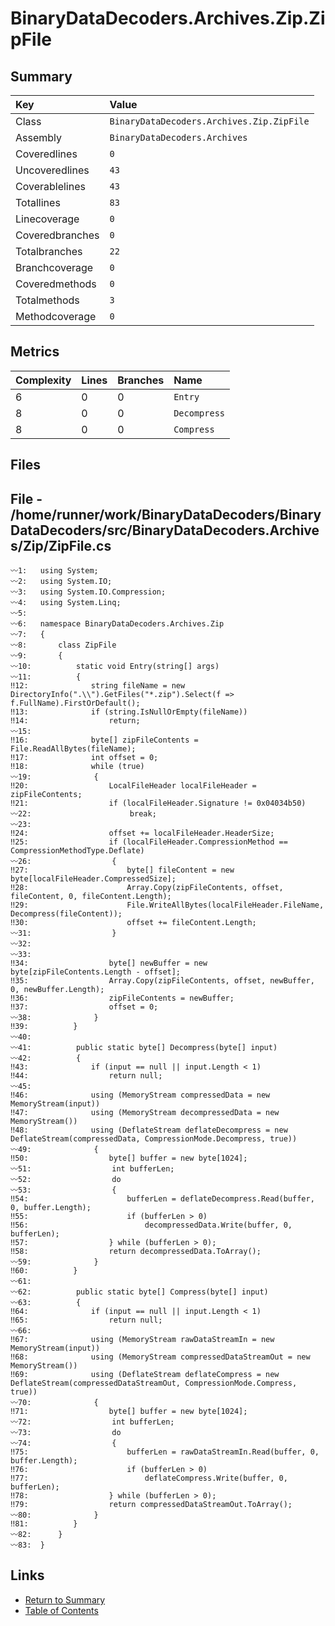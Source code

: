 ﻿# BinaryDataDecoders.Archives.Zip.ZipFile

## Summary

| Key             | Value                                     |
| :-------------- | :---------------------------------------- |
| Class           | `BinaryDataDecoders.Archives.Zip.ZipFile` |
| Assembly        | `BinaryDataDecoders.Archives`             |
| Coveredlines    | `0`                                       |
| Uncoveredlines  | `43`                                      |
| Coverablelines  | `43`                                      |
| Totallines      | `83`                                      |
| Linecoverage    | `0`                                       |
| Coveredbranches | `0`                                       |
| Totalbranches   | `22`                                      |
| Branchcoverage  | `0`                                       |
| Coveredmethods  | `0`                                       |
| Totalmethods    | `3`                                       |
| Methodcoverage  | `0`                                       |

## Metrics

| Complexity | Lines | Branches | Name         |
| :--------- | :---- | :------- | :----------- |
| 6          | 0     | 0        | `Entry`      |
| 8          | 0     | 0        | `Decompress` |
| 8          | 0     | 0        | `Compress`   |

## Files

## File - /home/runner/work/BinaryDataDecoders/BinaryDataDecoders/src/BinaryDataDecoders.Archives/Zip/ZipFile.cs

```CSharp
〰1:   using System;
〰2:   using System.IO;
〰3:   using System.IO.Compression;
〰4:   using System.Linq;
〰5:   
〰6:   namespace BinaryDataDecoders.Archives.Zip
〰7:   {
〰8:       class ZipFile
〰9:       {
〰10:          static void Entry(string[] args)
〰11:          {
‼12:              string fileName = new DirectoryInfo(".\\").GetFiles("*.zip").Select(f => f.FullName).FirstOrDefault();
‼13:              if (string.IsNullOrEmpty(fileName))
‼14:                  return;
〰15:  
‼16:              byte[] zipFileContents = File.ReadAllBytes(fileName);
‼17:              int offset = 0;
‼18:              while (true)
〰19:              {
‼20:                  LocalFileHeader localFileHeader = zipFileContents;
‼21:                  if (localFileHeader.Signature != 0x04034b50)
〰22:                      break;
〰23:  
‼24:                  offset += localFileHeader.HeaderSize;
‼25:                  if (localFileHeader.CompressionMethod == CompressionMethodType.Deflate)
〰26:                  {
‼27:                      byte[] fileContent = new byte[localFileHeader.CompressedSize];
‼28:                      Array.Copy(zipFileContents, offset, fileContent, 0, fileContent.Length);
‼29:                      File.WriteAllBytes(localFileHeader.FileName, Decompress(fileContent));
‼30:                      offset += fileContent.Length;
〰31:                  }
〰32:  
〰33:  
‼34:                  byte[] newBuffer = new byte[zipFileContents.Length - offset];
‼35:                  Array.Copy(zipFileContents, offset, newBuffer, 0, newBuffer.Length);
‼36:                  zipFileContents = newBuffer;
‼37:                  offset = 0;
〰38:              }
‼39:          }
〰40:  
〰41:          public static byte[] Decompress(byte[] input)
〰42:          {
‼43:              if (input == null || input.Length < 1)
‼44:                  return null;
〰45:  
‼46:              using (MemoryStream compressedData = new MemoryStream(input))
‼47:              using (MemoryStream decompressedData = new MemoryStream())
‼48:              using (DeflateStream deflateDecompress = new DeflateStream(compressedData, CompressionMode.Decompress, true))
〰49:              {
‼50:                  byte[] buffer = new byte[1024];
〰51:                  int bufferLen;
〰52:                  do
〰53:                  {
‼54:                      bufferLen = deflateDecompress.Read(buffer, 0, buffer.Length);
‼55:                      if (bufferLen > 0)
‼56:                          decompressedData.Write(buffer, 0, bufferLen);
‼57:                  } while (bufferLen > 0);
‼58:                  return decompressedData.ToArray();
〰59:              }
‼60:          }
〰61:  
〰62:          public static byte[] Compress(byte[] input)
〰63:          {
‼64:              if (input == null || input.Length < 1)
‼65:                  return null;
〰66:  
‼67:              using (MemoryStream rawDataStreamIn = new MemoryStream(input))
‼68:              using (MemoryStream compressedDataStreamOut = new MemoryStream())
‼69:              using (DeflateStream deflateCompress = new DeflateStream(compressedDataStreamOut, CompressionMode.Compress, true))
〰70:              {
‼71:                  byte[] buffer = new byte[1024];
〰72:                  int bufferLen;
〰73:                  do
〰74:                  {
‼75:                      bufferLen = rawDataStreamIn.Read(buffer, 0, buffer.Length);
‼76:                      if (bufferLen > 0)
‼77:                          deflateCompress.Write(buffer, 0, bufferLen);
‼78:                  } while (bufferLen > 0);
‼79:                  return compressedDataStreamOut.ToArray();
〰80:              }
‼81:          }
〰82:      }
〰83:  }
```

## Links

* [Return to Summary](Summary.md)
* [Table of Contents](../TOC.md)

